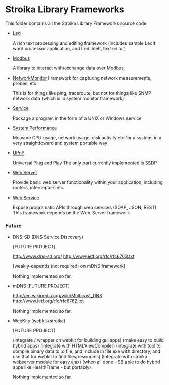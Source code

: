 # Stroika Library Frameworks

This folder contains all the Stroika Library Frameworks source code.

- [Led](Led/ReadMe.md)

  A rich text processing and editing framework (includes sample LedIt word processor application, and LedLineIt, text editor)

- [Modbus](Modbus/ReadMe.md)

  A library to interact with/exchange data over [Modbus](https://en.wikipedia.org/wiki/Modbus)

- [NetworkMonitor](NetworkMonitor/ReadMe.md)
  Framework for capturing network measurements, probes, etc.

  This is for things like ping, traceroute, but not for things like SNMP network data (which is in system monitor framework)

- [Service](Service/ReadMe.md)

  Package a program in the form of a UNIX or Windows service

- [System Performance](SystemPerformance/ReadMe.md)

  Measure CPU usage, network usage, disk activity etc for a system, in a very straightfoward and system portable way

- [UPnP](UPnP/ReadMe.md)

  Universal Plug and Play
  The only part currently implemented is SSDP

- [Web Server](WebServer/ReadMe.md)

  Provide basic web server functionality within your application, including routers, interceptors etc.

- [Web Service](WebService/ReadMe.md)

  Expose programatic APIs through web services (SOAP, JSON, REST).
  This framework depends on the Web-Server framework

### Future

- DNS-SD (DNS Service Discovery)

  [FUTURE PROJECT]

  http://www.dns-sd.org/
  http://www.ietf.org/rfc/rfc6763.txt

  [weakly-depends (not required) on mDNS framework]

  Nothing implemented so far.

- mDNS [FUTURE PROJECT]

  http://en.wikipedia.org/wiki/Multicast_DNS
  http://www.ietf.org/rfc/rfc6762.txt

  Nothing implemented so far.

- WebKits (webkit+stroika)

  [FUTURE PROJECT]

  (integrate / wrapper on webkit for building gui apps)
  (make easy to build hybrid apps)
  (integrate with HTMLViewCompiler)
  (integrate with tool to compile binary data to .o file, and include in file exe
  with directory, and use that for webkit to find files/resources)
  (Integrate with stroika webserver module for easy ajax)
  (when all done - SB able to do hybrid apps like HealthFrame - but
  portably)

  Nothing implemented so far.
